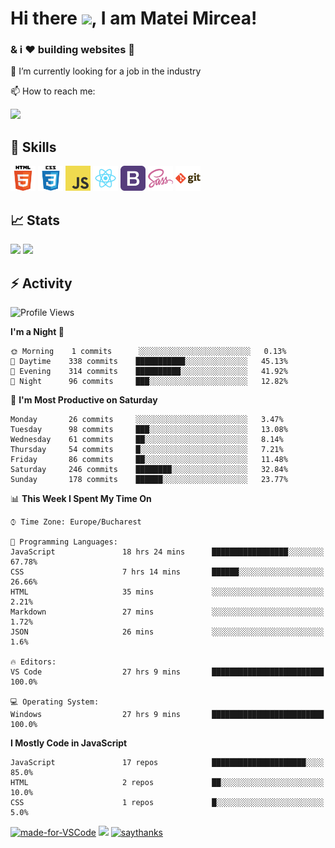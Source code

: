 # Hi there <img src="https://raw.githubusercontent.com/MartinHeinz/MartinHeinz/master/wave.gif" width="30px">, I am Matei Mircea!
### & i ❤️ building websites 🙌

🔭 I’m currently looking for a job in the industry

📫 How to reach me:

<a href="https://www.linkedin.com/in/mateimircea/">
  <img src="https://img.shields.io/badge/--linkedin?label=LinkedIn&logo=LinkedIn&style=social" />
<a>
 
 
## 🚀 Skills 
<div display="inline">
<img alt="HTML5" width="40px" src="https://raw.githubusercontent.com/github/explore/80688e429a7d4ef2fca1e82350fe8e3517d3494d/topics/html/html.png" />
<img alt="CSS3" width="40px" src="https://raw.githubusercontent.com/github/explore/80688e429a7d4ef2fca1e82350fe8e3517d3494d/topics/css/css.png" />
<img alt="JavaScript" width="40px" src="https://raw.githubusercontent.com/github/explore/80688e429a7d4ef2fca1e82350fe8e3517d3494d/topics/javascript/javascript.png" />
<img alt="React" width="40px" src="https://raw.githubusercontent.com/github/explore/80688e429a7d4ef2fca1e82350fe8e3517d3494d/topics/react/react.png" />
<img alt="bootstrap" width="40px" src="https://raw.githubusercontent.com/github/explore/78df643247d429f6cc873026c0622819ad797942/topics/bootstrap/bootstrap.png" />
<img alt="Sass" width="40px" src="https://raw.githubusercontent.com/github/explore/80688e429a7d4ef2fca1e82350fe8e3517d3494d/topics/sass/sass.png" />
<img alt="Git" width="40px" src="https://raw.githubusercontent.com/github/explore/80688e429a7d4ef2fca1e82350fe8e3517d3494d/topics/git/git.png" />
<div>


## 📈 Stats 
<div display="inline">
<img src="https://github-readme-stats.vercel.app/api/top-langs/?username=Matei87&theme=radical&show_icons=true" />
<img src="https://github-readme-stats.vercel.app/api?username=Matei87&theme=radical&show_icons=true" />
<div>


## :zap: Activity
<!--START_SECTION:waka-->
![Profile Views](http://img.shields.io/badge/Profile%20Views-32-blue)

**I'm a Night 🦉** 

```text
🌞 Morning    1 commits      ░░░░░░░░░░░░░░░░░░░░░░░░░   0.13% 
🌆 Daytime    338 commits    ███████████░░░░░░░░░░░░░░   45.13% 
🌃 Evening    314 commits    ██████████░░░░░░░░░░░░░░░   41.92% 
🌙 Night      96 commits     ███░░░░░░░░░░░░░░░░░░░░░░   12.82%

```
📅 **I'm Most Productive on Saturday** 

```text
Monday       26 commits     ░░░░░░░░░░░░░░░░░░░░░░░░░   3.47% 
Tuesday      98 commits     ███░░░░░░░░░░░░░░░░░░░░░░   13.08% 
Wednesday    61 commits     ██░░░░░░░░░░░░░░░░░░░░░░░   8.14% 
Thursday     54 commits     █░░░░░░░░░░░░░░░░░░░░░░░░   7.21% 
Friday       86 commits     ██░░░░░░░░░░░░░░░░░░░░░░░   11.48% 
Saturday     246 commits    ████████░░░░░░░░░░░░░░░░░   32.84% 
Sunday       178 commits    ██████░░░░░░░░░░░░░░░░░░░   23.77%

```


📊 **This Week I Spent My Time On** 

```text
⌚︎ Time Zone: Europe/Bucharest

💬 Programming Languages: 
JavaScript               18 hrs 24 mins      █████████████████░░░░░░░░   67.78% 
CSS                      7 hrs 14 mins       ██████░░░░░░░░░░░░░░░░░░░   26.66% 
HTML                     35 mins             ░░░░░░░░░░░░░░░░░░░░░░░░░   2.21% 
Markdown                 27 mins             ░░░░░░░░░░░░░░░░░░░░░░░░░   1.72% 
JSON                     26 mins             ░░░░░░░░░░░░░░░░░░░░░░░░░   1.6%

🔥 Editors: 
VS Code                  27 hrs 9 mins       █████████████████████████   100.0%

💻 Operating System: 
Windows                  27 hrs 9 mins       █████████████████████████   100.0%

```

**I Mostly Code in JavaScript** 

```text
JavaScript               17 repos            █████████████████████░░░░   85.0% 
HTML                     2 repos             ██░░░░░░░░░░░░░░░░░░░░░░░   10.0% 
CSS                      1 repos             █░░░░░░░░░░░░░░░░░░░░░░░░   5.0%

```



<!--END_SECTION:waka-->
  
  
  

[![made-for-VSCode](https://img.shields.io/badge/Made%20for-VSCode-1f425f.svg)](https://code.visualstudio.com/)
<img src="https://img.shields.io/badge/MADE%20WITH%20%E2%9D%A4%EF%B8%8F%20IN-ROMANIA-%23CD0000?style=for-the-badge" />
[![saythanks](https://img.shields.io/badge/say-thanks-ff69b4.svg)](https://saythanks.io/to/kennethreitz)
